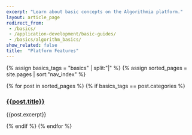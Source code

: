 ```yaml
---
excerpt: "Learn about basic concepts on the Algorithmia platform."
layout: article_page
redirect_from:
 - /basics/
 - /application-development/basic-guides/
 - /basics/algorithm_basics/
show_related: false
title:  "Platform Features"
---
```


{% assign basics_tags = "basics" | split:"|" %}
{% assign sorted_pages = site.pages | sort:"nav_index" %}
<div class="row overview-container">
  {% for post in sorted_pages %}
    {% if basics_tags == post.categories %}
    <div class="col-md-12 overview-brief">
		<h3><a href="{{ post.url | relative_url }}">{{post.title}}</a></h3>
		<p class="lg">{{post.excerpt}}</p>
	</div>
  {% endif %}
  {% endfor %}
</div>

